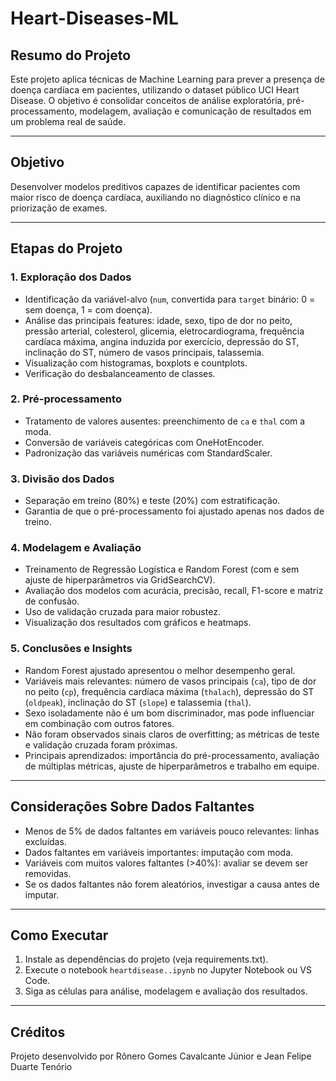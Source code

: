 # Heart-Diseases-ML

## Resumo do Projeto

Este projeto aplica técnicas de Machine Learning para prever a presença de doença cardíaca em pacientes, utilizando o dataset público UCI Heart Disease. O objetivo é consolidar conceitos de análise exploratória, pré-processamento, modelagem, avaliação e comunicação de resultados em um problema real de saúde.

---

## Objetivo

Desenvolver modelos preditivos capazes de identificar pacientes com maior risco de doença cardíaca, auxiliando no diagnóstico clínico e na priorização de exames.

---

## Etapas do Projeto

### 1. Exploração dos Dados
- Identificação da variável-alvo (`num`, convertida para `target` binário: 0 = sem doença, 1 = com doença).
- Análise das principais features: idade, sexo, tipo de dor no peito, pressão arterial, colesterol, glicemia, eletrocardiograma, frequência cardíaca máxima, angina induzida por exercício, depressão do ST, inclinação do ST, número de vasos principais, talassemia.
- Visualização com histogramas, boxplots e countplots.
- Verificação do desbalanceamento de classes.

### 2. Pré-processamento
- Tratamento de valores ausentes: preenchimento de `ca` e `thal` com a moda.
- Conversão de variáveis categóricas com OneHotEncoder.
- Padronização das variáveis numéricas com StandardScaler.

### 3. Divisão dos Dados
- Separação em treino (80%) e teste (20%) com estratificação.
- Garantia de que o pré-processamento foi ajustado apenas nos dados de treino.

### 4. Modelagem e Avaliação
- Treinamento de Regressão Logística e Random Forest (com e sem ajuste de hiperparâmetros via GridSearchCV).
- Avaliação dos modelos com acurácia, precisão, recall, F1-score e matriz de confusão.
- Uso de validação cruzada para maior robustez.
- Visualização dos resultados com gráficos e heatmaps.

### 5. Conclusões e Insights
- Random Forest ajustado apresentou o melhor desempenho geral.
- Variáveis mais relevantes: número de vasos principais (`ca`), tipo de dor no peito (`cp`), frequência cardíaca máxima (`thalach`), depressão do ST (`oldpeak`), inclinação do ST (`slope`) e talassemia (`thal`).
- Sexo isoladamente não é um bom discriminador, mas pode influenciar em combinação com outros fatores.
- Não foram observados sinais claros de overfitting; as métricas de teste e validação cruzada foram próximas.
- Principais aprendizados: importância do pré-processamento, avaliação de múltiplas métricas, ajuste de hiperparâmetros e trabalho em equipe.

---

## Considerações Sobre Dados Faltantes

- Menos de 5% de dados faltantes em variáveis pouco relevantes: linhas excluídas.
- Dados faltantes em variáveis importantes: imputação com moda.
- Variáveis com muitos valores faltantes (>40%): avaliar se devem ser removidas.
- Se os dados faltantes não forem aleatórios, investigar a causa antes de imputar.

---


## Como Executar

1. Instale as dependências do projeto (veja requirements.txt).
2. Execute o notebook `heartdisease..ipynb` no Jupyter Notebook ou VS Code.
3. Siga as células para análise, modelagem e avaliação dos resultados.

---

## Créditos

Projeto desenvolvido por Rônero Gomes Cavalcante Júnior e Jean Felipe Duarte Tenório
